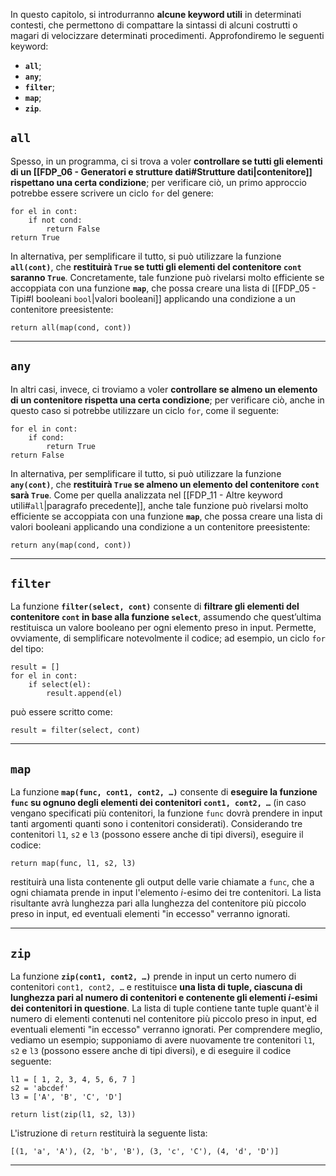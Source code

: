 In questo capitolo, si introdurranno **alcune keyword utili** in determinati contesti, che permettono di compattare la sintassi di alcuni costrutti o magari di velocizzare determinati procedimenti. Approfondiremo le seguenti keyword:
- **`all`**;
- **`any`**;
- **`filter`**;
- **`map`**;
- **`zip`**.

## `all`

Spesso, in un programma, ci si trova a voler **controllare se tutti gli elementi di un [[FDP_06 - Generatori e strutture dati#Strutture dati|contenitore]] rispettano una certa condizione**; per verificare ciò, un primo approccio potrebbe essere scrivere un ciclo `for` del genere:

```
for el in cont:
	if not cond:
		return False
return True
```

In alternativa, per semplificare il tutto, si può utilizzare la funzione **`all(cont)`**, che **restituirà `True` se tutti gli elementi del contenitore `cont` saranno `True`**. Concretamente, tale funzione può rivelarsi molto efficiente se accoppiata con una funzione **`map`**, che possa creare una lista di [[FDP_05 - Tipi#I booleani `bool`|valori booleani]] applicando una condizione a un contenitore preesistente:

```
return all(map(cond, cont))
```
___
## `any`

In altri casi, invece, ci troviamo a voler **controllare se almeno un elemento di un contenitore rispetta una certa condizione**; per verificare ciò, anche in questo caso si potrebbe utilizzare un ciclo `for`, come il seguente:

```
for el in cont:
	if cond:
		return True
return False
```

In alternativa, per semplificare il tutto, si può utilizzare la funzione **`any(cont)`**, che **restituirà `True` se almeno un elemento del contenitore `cont` sarà `True`**. Come per quella analizzata nel [[FDP_11 - Altre keyword utili#`all`|paragrafo precedente]], anche tale funzione può rivelarsi molto efficiente se accoppiata con una funzione **`map`**, che possa creare una lista di valori booleani applicando una condizione a un contenitore preesistente:

```
return any(map(cond, cont))
```
___
## `filter`

La funzione **`filter(select, cont)`** consente di **filtrare gli elementi del contenitore `cont` in base alla funzione `select`**, assumendo che quest’ultima restituisca un valore booleano per ogni elemento preso in input. Permette, ovviamente, di semplificare notevolmente il codice; ad esempio, un ciclo `for` del tipo:

```
result = []
for el in cont:
	if select(el):
		result.append(el)
```

può essere scritto come:

```
result = filter(select, cont)
```
___
## `map`

La funzione **`map(func, cont1, cont2, …)`** consente di **eseguire la funzione `func` su ognuno degli elementi dei contenitori `cont1, cont2, …`** (in caso vengano specificati più contenitori, la funzione `func` dovrà prendere in input tanti argomenti quanti sono i contenitori considerati). Considerando tre contenitori `l1`, `s2` e `l3` (possono essere anche di tipi diversi), eseguire il codice:

```
return map(func, l1, s2, l3)
```

restituirà una lista contenente gli output delle varie chiamate a `func`, che a ogni chiamata prende in input l'elemento $i$-esimo dei tre contenitori. La lista risultante avrà lunghezza pari alla lunghezza del contenitore più piccolo preso in input, ed eventuali elementi "in eccesso" verranno ignorati.
___
## `zip`

La funzione **`zip(cont1, cont2, …)`** prende in input un certo numero di contenitori `cont1, cont2, …` e restituisce **una lista di tuple, ciascuna di lunghezza pari al numero di contenitori e contenente gli elementi $i$-esimi dei contenitori in questione**. La lista di tuple contiene tante tuple quant'è il numero di elementi contenuti nel contenitore più piccolo preso in input, ed eventuali elementi "in eccesso" verranno ignorati. Per comprendere meglio, vediamo un esempio; supponiamo di avere nuovamente tre contenitori `l1`, `s2` e `l3` (possono essere anche di tipi diversi), e di eseguire il codice seguente:

```
l1 = [ 1, 2, 3, 4, 5, 6, 7 ]
s2 = 'abcdef'
l3 = ['A', 'B', 'C', 'D']

return list(zip(l1, s2, l3))
```

L'istruzione di `return` restituirà la seguente lista:

```
[(1, 'a', 'A'), (2, 'b', 'B'), (3, 'c', 'C'), (4, 'd', 'D')]
```
___